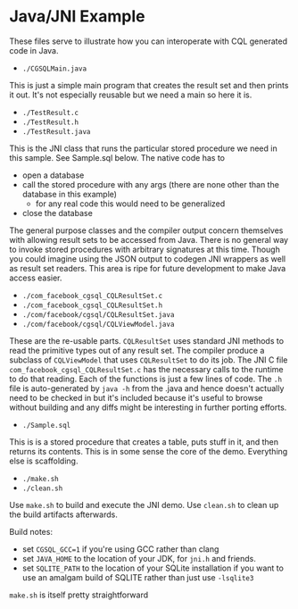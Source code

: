 <!---
-- Copyright (c) Meta Platforms, Inc. and its affiliates.
--
-- This source code is licensed under the MIT license found in the
-- LICENSE file in the root directory of this source tree.
-->

# Java/JNI Example

These files serve to illustrate how you can interoperate with CQL generated
code in Java.

* `./CGSQLMain.java`

This is just a simple main program that creates the result set and then prints it out.
It's not especially reusable but we need a main so here it is.


* `./TestResult.c`
* `./TestResult.h`
* `./TestResult.java`

This is the JNI class that runs the particular stored procedure we need in this
sample.  See Sample.sql below.  The native code has to
  * open a database
  * call the stored procedure with any args (there are none other than the database in this example)
    * for any real code this would need to be generalized
  * close the database

The general purpose classes and the compiler output concern themselves with
allowing result sets to be accessed from Java.  There is no general way to
invoke stored procedures with arbitrary signatures at this time. Though you could
imagine using the JSON output to codegen JNI wrappers as well as result set
readers.  This area is ripe for future development to make Java access easier.

* `./com_facebook_cgsql_CQLResultSet.c`
* `./com_facebook_cgsql_CQLResultSet.h`
* `./com/facebook/cgsql/CQLResultSet.java`
* `./com/facebook/cgsql/CQLViewModel.java`

These are the re-usable parts.  `CQLResultSet` uses standard JNI methods to
read the primitive types out of any result set.  The compiler produce a subclass
of `CQLViewModel` that uses `CQLResultSet` to do its job.  The JNI C file
`com_facebook_cgsql_CQLResultSet.c` has the necessary calls to the runtime to
do that reading.  Each of the functions is just a few lines of code. The `.h` file
is auto-generated by `java -h` from the .java and hence doesn't actually need
to be checked in but it's included because it's useful to browse without
building and any diffs might be interesting in further porting efforts.

* `./Sample.sql`

This is is a stored procedure that creates a table, puts stuff in it, and then returns
its contents.  This is in some sense the core of the demo.  Everything else is
scaffolding.

* `./make.sh`
* `./clean.sh`

Use `make.sh` to build and execute the JNI demo.  Use `clean.sh` to clean up
the build artifacts afterwards.

Build notes:

* set `CGSQL_GCC=1` if you're using GCC rather than clang
* set `JAVA_HOME` to the location of your JDK, for `jni.h` and friends.
* set `SQLITE_PATH` to the location of your SQLite installation if you want to use an amalgam build of SQLITE rather than just use `-lsqlite3`

`make.sh` is itself pretty straightforward
